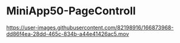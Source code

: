 # MiniApp50-PageControll

https://user-images.githubusercontent.com/82198916/166873968-dd86f4ea-28dd-465c-834b-a44e41426ac5.mov
